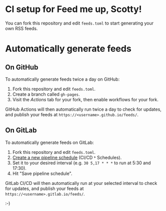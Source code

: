 # CI setup for Feed me up, Scotty!

You can fork this repository and edit `feeds.toml` to start generating your own
RSS feeds.

# Automatically generate feeds

## On GitHub

To automatically generate feeds twice a day on GitHub:

1. Fork this repository and edit `feeds.toml`.
2. Create a branch called `gh-pages`.
3. Visit the _Actions_ tab for your fork, then enable workflows for your fork.

GitHub Actions will then automatically run twice a day to check for updates,
and publish your feeds at `https://<username>.github.io/feeds/`.

## On GitLab

To automatically generate feeds on GitLab:

1. Fork this repository and edit `feeds.toml`.
2. [Create a new pipeline schedule](./-/pipeline_schedules/new) (CI/CD ˃
   Schedules).
3. Set it to your desired interval (e.g. `30 5,17 * * *` to run at 5:30 and
   17:30).
4. Hit "Save pipeline schedule".

GitLab CI/CD will then automatically run at your selected interval to check for
updates, and publish your feeds at `https://<username>.gitlab.io/feeds/`.

:-)
